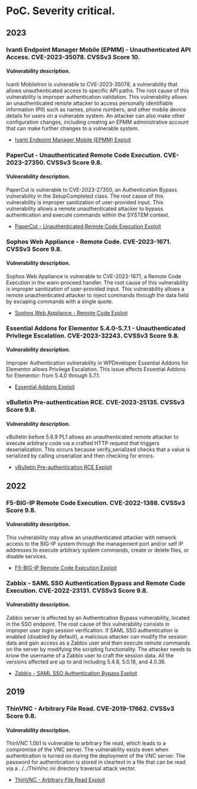 # PoC. Severity critical.
## 2023
### Ivanti Endpoint Manager Mobile (EPMM) - Unauthenticated API Access. CVE-2023-35078. CVSSv3 Score 10.
#### Vulnerability description.
Ivanti MobileIron is vulnerable to CVE-2023-35078, a vulnerability that allows unauthenticated access to specific API paths. The root cause of this vulnerability is improper authentication validation. This vulnerability allows an unauthenticated remote attacker to access personally identifiable information (PII) such as names, phone numbers, and other mobile device details for users on a vulnerable system. An attacker can also make other configuration changes, including creating an EPMM administrative account that can make further changes to a vulnerable system.
- [Ivanti Endpoint Manager Mobile (EPMM) Exploit](https://github.com/getdrive/POC/tree/main/2023/Ivanti%20Endpoint%20Manager%20Mobile%20(EPMM))


### PaperCut - Unauthenticated Remote Code Execution. CVE-2023-27350. CVSSv3 Score 9.8.
#### Vulnerability description.
PaperCut is vulnerable to CVE-2023-27350, an Authentication Bypass vulnerability in the SetupCompleted class. The root cause of this vulnerability is improper sanitization of user-provided input. This vulnerability allows a remote unauthenticated attacker to bypass authentication and execute commands within the SYSTEM context.
- [PaperCut - Unauthenticated Remote Code Execution Exploit](https://github.com/getdrive/POC/tree/main/2023/PaperCut)

### Sophos Web Appliance - Remote Code. CVE-2023-1671. CVSSv3 Score 9.8.
#### Vulnerability description.
Sophos Web Appliance is vulnerable to CVE-2023-1671, a Remote Code Execution in the warn-proceed handler. The root cause of this vulnerability is improper sanitization of user-provided input. This vulnerability allows a remote unauthenticated attacker to inject commands through the data field by escaping commands with a single quote.
- [Sophos Web Appliance - Remote Code Exploit](https://github.com/getdrive/POC/tree/main/2023/Sophos%20Web%20Appliance)
    
### Essential Addons for Elementor 5.4.0-5.7.1 - Unauthenticated Privilege Escalation. CVE-2023-32243. CVSSv3 Score 9.8.
#### Vulnerability description. 
Improper Authentication vulnerability in WPDeveloper Essential Addons for Elementor allows Privilege Escalation. This issue affects Essential Addons for Elementor: from 5.4.0 through 5.7.1.
- [Essential Addons Exploit](https://github.com/getdrive/POC/tree/main/2023/Essential%20Addons)

### vBulletin Pre-authentication RCE. CVE-2023-25135. CVSSv3 Score 9.8.
#### Vulnerability description. 
vBulletin before 5.6.9 PL1 allows an unauthenticated remote attacker to execute arbitrary code via a crafted HTTP request that triggers deserialization. This occurs because verify_serialized checks that a value is serialized by calling unserialize and then checking for errors. 
- [vBulletin Pre-authentication RCE Exploit](https://github.com/getdrive/POC/tree/main/2023/vbulletin)

## 2022
### F5-BIG-IP Remote Code Execution. CVE-2022-1388. CVSSv3 Score 9.8.
#### Vulnerability description.
This vulnerability may allow an unauthenticated attacker with network access to the BIG-IP system through the management port and/or self IP addresses to execute arbitrary system commands, create or delete files, or disable services.
- [F5-BIG-IP Remote Code Execution Exploit](https://github.com/getdrive/POC/tree/main/2022/F5-Big-IP)

### Zabbix - SAML SSO Authentication Bypass and Remote Code Execution. CVE-2022-23131. CVSSv3 Score 9.8.
#### Vulnerability description.
Zabbix server is affected by an Authentication Bypass vulnerability, located in the SSO endpoint. The root cause of this vulnerability consists in improper user login session verification. If SAML SSO authentication is enabled (disabled by default), a malicious attacker can modify the session data and gain access as a Zabbix user and then execute remote commands on the server by modifying the scripting functionality. The attacker needs to know the username of a Zabbix user to craft the session data. All the versions affected are up to and including 5.4.8, 5.0.18, and 4.0.36.
- [Zabbix - SAML SSO Authentication Bypass Exploit](https://github.com/getdrive/POC/tree/main/2022/Zabbix)

## 2019
### ThinVNC - Arbitrary File Read. CVE-2019-17662. CVSSv3 Score 9.8.
#### Vulnerability description.
ThinVNC 1.0b1 is vulnerable to arbitrary file read, which leads to a compromise of the VNC server. The vulnerability exists even when authentication is turned on during the deployment of the VNC server. The password for authentication is stored in cleartext in a file that can be read via a ../../ThinVnc.ini directory traversal attack vector.
- [ThinVNC - Arbitrary File Read Exploit](https://github.com/getdrive/POC/tree/main/2019/ThinVNC)
